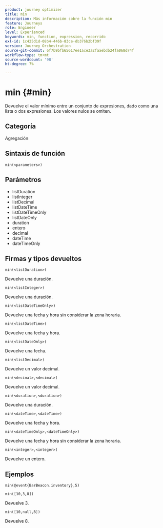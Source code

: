 ```yaml
---
product: journey optimizer
title: min
description: Más información sobre la función min
feature: Journeys
role: Engineer
level: Experienced
keywords: min, function, expression, recorrido
exl-id: 1c425d1d-08b4-446b-83ce-db376b2bf39f
version: Journey Orchestration
source-git-commit: 6f7b9bfb65617ee1ace3a2faaebdb24fa068d74f
workflow-type: tm+mt
source-wordcount: '98'
ht-degree: 7%

---
```


# min {#min}

Devuelve el valor mínimo entre un conjunto de expresiones, dado como una lista o dos expresiones. Los valores nulos se omiten.

## Categoría

Agregación

## Sintaxis de función

`min(<parameters>)`

## Parámetros

* listDuration
* listInteger
* listDecimal
* listDateTime
* listDateTimeOnly
* listDateOnly
* duration
* entero
* decimal
* dateTime
* dateTimeOnly

## Firmas y tipos devueltos

`min(<listDuration>)`

Devuelve una duración.

`min(<listInteger>)`

Devuelve una duración.

`min(<listDateTimeOnly>)`

Devuelve una fecha y hora sin considerar la zona horaria.

`min(<listDateTime>)`

Devuelve una fecha y hora.

`min(<listDateOnly>)`

Devuelve una fecha.

`min(<listDecimal>)`

Devuelve un valor decimal.

`min(<decimal>,<decimal>)`

Devuelve un valor decimal.

`min(<duration>,<duration>)`

Devuelve una duración.

`min(<dateTime>,<dateTime>)`

Devuelve una fecha y hora.

`min(<dateTimeOnly>,<dateTimeOnly>)`

Devuelve una fecha y hora sin considerar la zona horaria.

`min(<integer>,<integer>)`

Devuelve un entero.

## Ejemplos

`min(@event{BarBeacon.inventory},5)`

`min([10,3,8])`

Devuelve 3.

`min([10,null,8])`

Devuelve 8.
